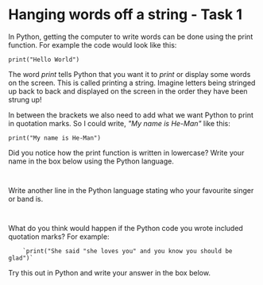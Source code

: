 # Hanging words off a string - Task 1
In Python, getting the computer to write words can be done using the print function.
For example the code would look like this:

`print("Hello World")`

The word *print* tells Python that you want it to *print* or display some words on the screen.
This is called printing a string. Imagine letters being stringed up back to back and displayed on the screen in the order they have been strung up!

In between the brackets we also need to add what we want Python to print in quotation marks.
So I could write,  *"My name is He-Man"* like this:

`print("My name is He-Man")`
 
Did you notice how the print function is written in lowercase?
Write your name in the box below using the Python language.

<!-- a Need to work out how to best display a text box for writing in! -->
~~~~


~~~~

Write another line in the Python language stating who your favourite singer
 or band is.

~~~~


~~~~

What do you think would happen if the Python code you wrote included quotation marks?
For example:

        `print("She said "she loves you" and you know you should be glad")`

Try this out in Python and write your answer in the box below.

~~~~






~~~~
